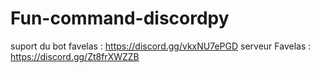 # Fun-command-discordpy
suport du bot favelas : https://discord.gg/vkxNU7ePGD
serveur Favelas : https://discord.gg/Zt8frXWZZB

